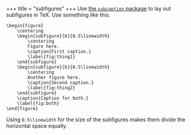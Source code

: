 +++
title = "subfigures"
+++
Use [the `subcaption` package][subcaption] to lay out subfigures in TeX.
Use something like this:

    \begin{figure}
        \centering
        \begin{subfigure}[b]{0.5\linewidth}
            \centering
            Figure here.
            \caption{First caption.}
            \label{fig:thing1}
        \end{subfigure}
        \begin{subfigure}[b]{0.5\linewidth}
            \centering
            Another figure here.
            \caption{Second caption.}
            \label{fig:thing2}
        \end{subfigure}
        \caption{Caption for both.}
        \label{fig:both}
    \end{figure}

Using `0.5\linewidth` for the size of the subfigures makes them divide the horizontal space equally.

[subcaption]: https://ctan.org/pkg/subcaption
